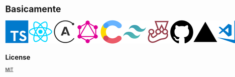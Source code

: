 # Basicamente

<div style="display: inline-flex;">
  <img src="https://github.com/WallQ/Basicamente/blob/master/docs/tech/TypeScript.png?raw=true" alt="TypeScript" width="75" height="75" />
  <img src="https://github.com/WallQ/Basicamente/blob/master/docs/tech/React.png?raw=true" alt="React" width="75" height="75" />
  <img src="https://github.com/WallQ/Basicamente/blob/master/docs/tech/Apollo.png?raw=true" alt="Apollo" width="75" height="75" />
  <img src="https://github.com/WallQ/Basicamente/blob/master/docs/tech/GraphQL.png?raw=true" alt="GraphQL" width="75" height="75" />
  <img src="https://github.com/WallQ/Basicamente/blob/master/docs/tech/Contentful.png?raw=true" alt="Contentful" width="75" height="75" />
  <img src="https://github.com/WallQ/Basicamente/blob/master/docs/tech/TailwindCSS.png?raw=true" alt="Tailwind CSS" width="75" height="75" />
  <img src="https://github.com/WallQ/Basicamente/blob/master/docs/tech/Jest.png?raw=true" alt="Jest" width="75" height="75" />
  <img src="https://github.com/WallQ/Basicamente/blob/master/docs/tech/GitHub.png?raw=true" alt="GitHub" width="75" height="75" />
  <img src="https://github.com/WallQ/Basicamente/blob/master/docs/tech/Vercel.png?raw=true" alt="Vercel" width="75" height="75" />
  <img src="https://github.com/WallQ/Basicamente/blob/master/docs/tech/VisualStudioCode.png?raw=true" alt="Visual Studio Code" width="75" height="75" />
</div>

## License

[MIT](https://github.com/WallQ/Basicamente/blob/master/LICENSE)
